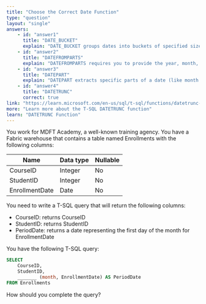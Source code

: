 ```yaml
---
title: "Choose the Correct Date Function"
type: "question"
layout: "single"
answers:
    - id: "answer1"
      title: "DATE_BUCKET"
      explain: "DATE_BUCKET groups dates into buckets of specified sizes but does not specifically return the first day of a month"
    - id: "answer2"
      title: "DATEFROMPARTS"
      explain: "DATEFROMPARTS requires you to provide the year, month, and day as separate parameters. While you could use it with other functions to construct the first day of a month, it is not designed to directly truncate an existing date to the first of the month"
    - id: "answer3"
      title: "DATEPART"
      explain: "DATEPART extracts specific parts of a date (like month or year) but does not return a complete date representing the first day of a month"
    - id: "answer4"
      title: "DATETRUNC"
      correct: true
link: "https://learn.microsoft.com/en-us/sql/t-sql/functions/datetrunc-transact-sql"
more: "Learn more about the T-SQL DATETRUNC function"
learn: "DATETRUNC Function"
---
```

You work for MDFT Academy, a well-known training agency. You have a Fabric warehouse that contains a table named Enrollments with the following columns:

| Name        | Data type      | Nullable |
|-------------|---------------|----------|
| CourseID     | Integer       | No       |
| StudentID  | Integer       | No       |
| EnrollmentDate   | Date          | No       |

You need to write a T-SQL query that will return the following columns:

- CourseID: returns CourseID
- StudentID: returns StudentID
- PeriodDate: returns a date representing the first day of the month for EnrollmentDate

You have the following T-SQL query:

```sql
SELECT 
    CourseID,
    StudentID, 
    _______ (month, EnrollmentDate) AS PeriodDate
FROM Enrollments
```

How should you complete the query?